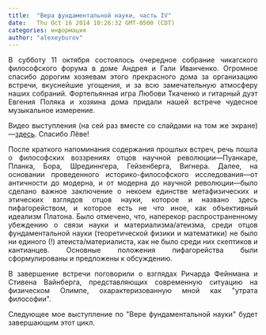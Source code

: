 ```yaml
---
title:  "Вера фундаментальной науки, часть IV"
date:   Thu Oct 16 2014 10:26:32 GMT-0500 (CDT)
categories: информация
author: "alexeyburov"
---
```


<div align="justify">

В субботу 11 октября состоялось очередное собрание чикагского философского форума в доме Андрея и Гали Иванченко. Огромное спасибо дорогим хозяевам этого прекрасного дома за организацию встречи, вкуснейшие угощения, и за всю замечательную атмосферу наших собраний. Фортепьянная игра Любови Ткаченко и гитарный дуэт Евгения Поляка и хозяина дома придали нашей встрече чудесное музыкальное измерение.

Видео выступления (на сей раз вместе со слайдами на том же экране)—<a href="https://www.youtube.com/watch?v=ZQlBa4mHUwM&amp;feature=youtu.be&amp;list=UUee5CL9-ksaF3tHnqCuNa_Q" target="_blank">здесь</a>. Спасибо Лёве!

После краткого напоминания содержания прошлых встреч, речь пошла о философских воззрениях отцов научной революции—Пуанкаре, Планка, Бора, Шрединнгера, Гейзенберга, Вигнера. Далее, на основании проведенного историко-философского исследования—от античности до модерна, и от модерна до научной революции—было сделано важное заключение о некоем единстве метафизических и этических взглядов отцов науки, которое и названо здесь пифагорейством, и которое есть не что иное, как объективный идеализм Платона. Было отмечено, что, наперекор распространенному убеждению о связи науки и материализма/атеизма, среди отцов фундаментальной науки (теоретической физики и математики) не было ни единого (!) атеиста/материалиста, как не было среди них скептиков и кантианцев. Основные положения пифагорейства были сформулированы и предложены к обсуждению.

В завершение встречи поговорили о взглядах Ричарда Фейнмана и Стивена Вайнберга, представляющих современную ситуацию на физическом Олимпе, охарактеризованную мной как "утрата философии".

Следующее мое выступление по "Вере фундаментальной науки" будет завершающим этот цикл.

</div>